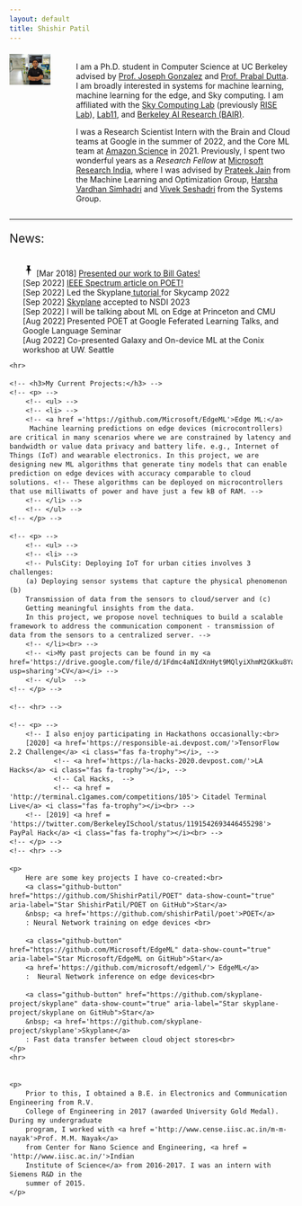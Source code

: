 ```yaml
---
layout: default
title: Shishir Patil
---
```


<!-- Shishir's Photo -->
<style type="text/css">
	.mobile{
		width : 25%;
		height: 25%;
		margin: 1em 0em;
	}
	@media only screen and (max-width: 600px) {
	  .mobile{
			width :50%;
			height:50%;
			margin: 1em 0em;
		}
	}
</style>

<div style="display: flex; align-content: space-between; justify-content: left; margin-top: 20px; ">
    <div style="width: 100%;">
        <img src="./img.jpg" alt="Shishir's photo" width="100%"/>
    </div>
    <div style="margin-left:45px">
        <p> I am a Ph.D. student in Computer Science at UC Berkeley advised by <a href='https://people.eecs.berkeley.edu/~jegonzal/'>Prof. Joseph Gonzalez</a> and <a href='https://people.eecs.berkeley.edu/~prabal/'>Prof. Prabal Dutta</a>. I am broadly interested in systems for machine learning, machine learning for the edge, and Sky computing. I am affiliated with the <a href ='https://sky.cs.berkeley.edu/'>Sky Computing Lab</a> (previously <a href ='https://rise.cs.berkeley.edu/'>RISE Lab</a>), <a href='https://lab11.eecs.berkeley.edu/'>Lab11</a>,  and <a href='https://bair.berkeley.edu/'>Berkeley AI Research (BAIR)</a>.</p>
        <p>I was a Research Scientist Intern with the Brain and Cloud teams at Google in the summer of 2022, and the Core ML team at <a href = 'https://www.amazon.science/research-areas/machine-learning'>Amazon Science</a> in 2021. Previously, I spent two wonderful years as a <i>Research Fellow</i> at <a href ='https://www.microsoft.com/en-us/research/lab/microsoft-research-india/'>Microsoft Research India</a>, where I was advised by <a href='http://www.prateekjain.org/'>Prateek Jain</a> from the Machine Learning and Optimization Group, <a href='http://harsha-simhadri.org/'>Harsha Vardhan Simhadri</a> and <a href='https://www.microsoft.com/en-us/research/people/visesha/'>Vivek Seshadri</a> from the Systems Group.</p>
    </div>
</div>



<div class="blurb">
    <hr>
    <p style="font-size:1.5em;">News:<br></p>
    <div id="news" style="height:170px;overflow-y:scroll;">
        <ul style="list-style-type:none;">
        <img style="display: inline;" src="pin.png" alt="logo" height="20px" width="20px" /> 
        [Mar 2018] <a href = 'https://drive.google.com/file/d/1vQV4ENhC_lkg9FC7BLv6aRDP3e_VgWnX/view?usp=sharing'> Presented our work to Bill Gates!</a><br>
        [Sep 2022] <a href="https://spectrum.ieee.org/neural-network-training">IEEE Spectrum article on POET!</a><br>
        [Sep 2022] Led the Skyplane<a href="https://youtu.be/NXyADy557Uo?t=5812"> tutorial </a>for Skycamp 2022<br>
        [Sep 2022] <a href='https://arxiv.org/abs/2210.07259'>Skyplane</a> accepted to NSDI 2023<br> 
        [Sep 2022] I will be talking about ML on Edge at Princeton and CMU <br>
        [Aug 2022] Presented POET at Google Feferated Learning Talks, and Google Language Seminar <br>
        [Aug 2022] Co-presented Galaxy and On-device ML at the Conix workshop at UW, Seattle <br>
        [Jul 2022] Presented POET as spotlight at ICML 2022! Camera ready on <a href='https://arxiv.org/abs/2207.07697'>arXiv</a><br>
        [May 2022] Presented POET and Skyplane posters at RISE Retreat [Tahoe, CA] <br>
        [May 2022] POET accepted to ICML '22! Camera ready coming soon.. <br>
        [May 2022] I will be interning with the Brain and Cloud teams at Google this Summer <br>
        [Apr 2022] <a href='https://web.eecs.umich.edu/~prabal/pubs/papers/despres22sidewalk.pdf'> Where the Sidewalk Ends: Privacy of Opportunistic Backhaul</a> presented at EuroSec'22 <br>
        [May 2021] I will be interning with the Core-ML team at Amazon Science this Summer <br>
        [Dec 2020] <a href='https://github.com/vidhiJain/SpatialEmbeddings/blob/main/pubs/ORLR.pdf'> Embeddings for Indoor Navigation</a> presented at NeurIPS'20 ORLR Workshop <br>
        <!-- [May 2020] We win <a href='https://responsible-ai.devpost.com/'>TensorFlow 2.2 Challenge</a>, and <a href='https://la-hacks-2020.devpost.com/'>LA Hacks</a><br> -->
        <!-- [Feb 2020] <a href = 'http://terminal.c1games.com/competitions/105'> Placed second at Citadel Terminal Live: Cal vs Stanford 2020 </a><br> -->
        [Jan 2020] <a href = 'https://simons.berkeley.edu/workshops/schedule/10559'> Attending The Quantum Wave in Computing Boot Camp at Simons Institute</a><br>
        [Jan 2020] Presented poster at RISE Retreat [Monterey, CA]<br>
        [Jan 2020] Gave a talk at VMare Retreat [Palo Alto, CA]<br>
        <!-- [Nov 2019] <a href = 'https://twitter.com/BerkeleyISchool/status/1191542693446455298'> We "The Bayesian Conspiracy" win  PayPal Hack 2019</a><br> -->
        <!-- [Aug 2019] Moved to UC Berkeley for my Ph.D. <br> -->
        [Jul 2019] <a href = 'http://uist.acm.org/uist2019/program/'> GesturePod accepted to UIST 2019!</a><br>
        [Dec 2018] <a href = 'https://www.zdnet.com/video/microsoft-researchers-add-smarts-to-everyday-objects/?fbclid=IwAR3DCey1X675mQ-uk7mu1Wl8aFXM4AQGNL4SygercVQY6PsmDkFvO3P9BE8'>ZD Net covers our work at (NeurIPS) NIPS 2018</a><br>
        [Nov 2018] <a href = 'https://nips.cc/Expo/Conferences/2018/Schedule?demo_id=3'> We will be presenting our work at (NeurIPS) NIPS 2018!</a><br>
        [Nov 2018] Demonstrated programmable gesture recognition on Xbox controllers with EdgeML<br>
        [Oct 2018] <a href = 'https://github.com/Microsoft/EdgeML'> GesturePod implementation and simulation OSS</a><br>
        <!-- <img style="display: inline;" src="pin.png" alt="logo" height="20px" width="20px" />
        [Mar 2018] <a href = 'https://drive.google.com/file/d/1vQV4ENhC_lkg9FC7BLv6aRDP3e_VgWnX/view?usp=sharing'> Presented my work to Bill Gates!</a><br> -->
        [Dec 2017] Our work covered by <a href='http://epaper.financialexpress.com/1462735/Indian-Express/December-11,-2017#page/8/1'>Financial Express</a> and <a href = 'https://blogs.microsoft.com/ai/ais-big-leap-tiny-devices-opens-world-possibilities/'>Microsoft AI blog</a>. 
        </ul>
    </div><!-- news -->
    

    <hr>

    <!-- <h3>My Current Projects:</h3> -->
    <!-- <p> -->
        <!-- <ul> -->
        <!-- <li> -->
        <!-- <a href ='https://github.com/Microsoft/EdgeML'>Edge ML:</a>
         Machine learning predictions on edge devices (microcontrollers) are critical in many scenarios where we are constrained by latency and bandwidth or value data privacy and battery life. e.g., Internet of Things (IoT) and wearable electronics. In this project, we are designing new ML algorithms that generate tiny models that can enable prediction on edge devices with accuracy comparable to cloud solutions. <!-- These algorithms can be deployed on microcontrollers that use milliwatts of power and have just a few kB of RAM. -->
        <!-- </li> -->
        <!-- </ul> -->
    <!-- </p> -->

    <!-- <p> -->
        <!-- <ul> -->
        <!-- <li> -->
        <!-- PulsCity: Deploying IoT for urban cities involves 3 challenges:
        (a) Deploying sensor systems that capture the physical phenomenon (b)
        Transmission of data from the sensors to cloud/server and (c)
        Getting meaningful insights from the data.
        In this project, we propose novel techniques to build a scalable framework to address the communication component - transmission of data from the sensors to a centralized server. -->
        <!-- </li><br> -->
        <!-- <i>My past projects can be found in my <a href='https://drive.google.com/file/d/1Fdmc4aNIdXnHyt9MQlyiXhmM2GKku8Ya/view?usp=sharing'>CV</a></i> -->
        <!-- </ul>  -->
    <!-- </p> -->

    <!-- <hr> -->

    <!-- <p> -->
    	<!-- I also enjoy participating in Hackathons occasionally:<br>
    	[2020] <a href='https://responsible-ai.devpost.com/'>TensorFlow 2.2 Challenge</a> <i class="fas fa-trophy"></i>, -->
    	       <!-- <a href='https://la-hacks-2020.devpost.com/'>LA Hacks</a> <i class="fas fa-trophy"></i>, -->
    	       <!-- Cal Hacks,  -->
    	       <!-- <a href = 'http://terminal.c1games.com/competitions/105'> Citadel Terminal Live</a> <i class="fas fa-trophy"></i><br> -->
    	<!-- [2019] <a href = 'https://twitter.com/BerkeleyISchool/status/1191542693446455298'> PayPal Hack</a> <i class="fas fa-trophy"></i><br> -->
    <!-- </p> -->
    <!-- <hr> -->

    <p>
    	Here are some key projects I have co-created:<br>
    	<a class="github-button" href="https://github.com/ShishirPatil/POET" data-show-count="true" aria-label="Star ShishirPatil/POET on GitHub">Star</a>
        &nbsp; <a href='https://github.com/shishirPatil/poet'>POET</a> 
        : Neural Network training on edge devices <br>

        <a class="github-button" href="https://github.com/Microsoft/EdgeML" data-show-count="true" aria-label="Star Microsoft/EdgeML on GitHub">Star</a>
        <a href='https://github.com/microsoft/edgeml/'> EdgeML</a> 
        :  Neural Network inference on edge devices<br>
        
        <a class="github-button" href="https://github.com/skyplane-project/skyplane" data-show-count="true" aria-label="Star skyplane-project/skyplane on GitHub">Star</a>
        &nbsp; <a href='https://github.com/skyplane-project/skyplane'>Skyplane</a>
        : Fast data transfer between cloud object stores<br>     
    </p>
    <hr>


    <p> 
        Prior to this, I obtained a B.E. in Electronics and Communication Engineering from R.V.
        College of Engineering in 2017 (awarded University Gold Medal). During my undergraduate 
        program, I worked with <a href ='http://www.cense.iisc.ac.in/m-m-nayak'>Prof. M.M. Nayak</a>
        from Center for Nano Science and Engineering, <a href = 'http://www.iisc.ac.in/'>Indian 
        Institute of Science</a> from 2016-2017. I was an intern with Siemens R&D in the
        summer of 2015.
    </p>

</div> <!-- /.blurb-->





